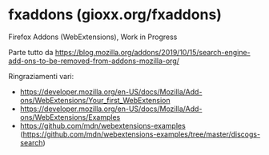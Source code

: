 # fxaddons (gioxx.org/fxaddons)
 Firefox Addons (WebExtensions), Work in Progress

Parte tutto da https://blog.mozilla.org/addons/2019/10/15/search-engine-add-ons-to-be-removed-from-addons-mozilla-org/

Ringraziamenti vari:

- https://developer.mozilla.org/en-US/docs/Mozilla/Add-ons/WebExtensions/Your_first_WebExtension
- https://developer.mozilla.org/en-US/docs/Mozilla/Add-ons/WebExtensions/Examples
- https://github.com/mdn/webextensions-examples (https://github.com/mdn/webextensions-examples/tree/master/discogs-search)
